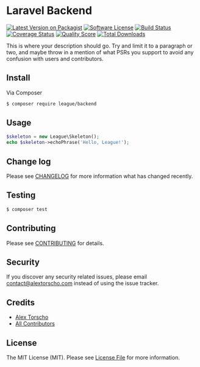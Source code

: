# Laravel Backend

[![Latest Version on Packagist](https://img.shields.io/packagist/v/atorscho/backend.svg?style=flat-square)](https://packagist.org/packages/atorscho/backend)
[![Software License](https://img.shields.io/badge/license-MIT-brightgreen.svg?style=flat-square)](LICENSE.md)
[![Build Status](https://img.shields.io/travis/atorscho/backend/master.svg?style=flat-square)](https://travis-ci.org/atorscho/backend)
[![Coverage Status](https://img.shields.io/scrutinizer/coverage/g/atorscho/backend.svg?style=flat-square)](https://scrutinizer-ci.com/g/atorscho/backend/code-structure)
[![Quality Score](https://img.shields.io/scrutinizer/g/atorscho/backend.svg?style=flat-square)](https://scrutinizer-ci.com/g/atorscho/backend)
[![Total Downloads](https://img.shields.io/packagist/dt/atorscho/backend.svg?style=flat-square)](https://packagist.org/packages/atorscho/backend)

This is where your description should go. Try and limit it to a paragraph or two, and maybe throw in a mention of what
PSRs you support to avoid any confusion with users and contributors.

## Install

Via Composer

``` bash
$ composer require league/backend
```

## Usage

``` php
$skeleton = new League\Skeleton();
echo $skeleton->echoPhrase('Hello, League!');
```

## Change log

Please see [CHANGELOG](CHANGELOG.md) for more information what has changed recently.

## Testing

``` bash
$ composer test
```

## Contributing

Please see [CONTRIBUTING](CONTRIBUTING.md) for details.

## Security

If you discover any security related issues, please email <contact@alextorscho.com> instead of using the issue tracker.

## Credits

- [Alex Torscho](https://github.com/atorscho)
- [All Contributors](../../contributors)

## License

The MIT License (MIT). Please see [License File](LICENSE.md) for more information.
